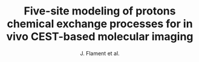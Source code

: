 ---
cat: ciel
subcat: ciclops
bestof: false
author: J. Flament et al.
title: Five-site modeling of protons chemical exchange processes for in vivo CEST-based molecular imaging
year: 2009
type: misc
---